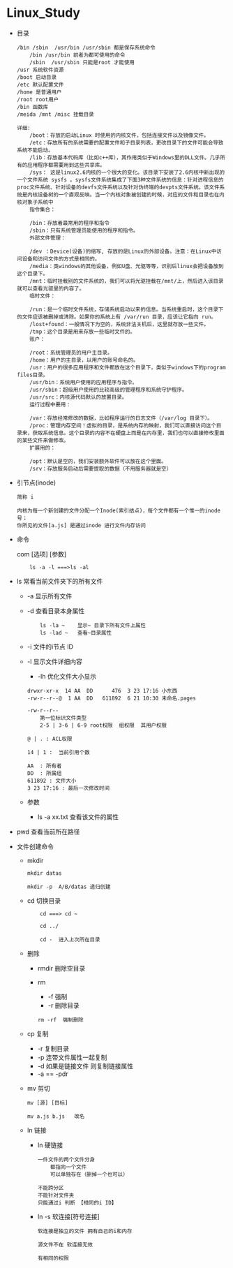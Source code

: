 # Linux_Study

* 目录

	```
	/bin /sbin  /usr/bin /usr/sbin 都是保存系统命令
		/bin /usr/bin 前者为都可使用的命令
		/sbin  /usr/sbin 只能是root 才能使用
	/usr 系统软件资源
	/boot 启动目录
	/etc 默认配置文件
	/home 是普通用户
	/root root用户
	/bin 函数库
	/meida /mnt /misc 挂载目录
	
	详细:
		/boot：存放的启动Linux 时使用的内核文件，包括连接文件以及镜像文件。
		/etc：存放所有的系统需要的配置文件和子目录列表，更改目录下的文件可能会导致系统不能启动。
		/lib：存放基本代码库（比如c++库），其作用类似于Windows里的DLL文件。几乎所有的应用程序都需要用到这些共享库。
		/sys： 这是linux2.6内核的一个很大的变化。该目录下安装了2.6内核中新出现的一个文件系统 sysfs 。sysfs文件系统集成了下面3种文件系统的信息：针对进程信息的proc文件系统、针对设备的devfs文件系统以及针对伪终端的devpts文件系统。该文件系统是内核设备树的一个直观反映。当一个内核对象被创建的时候，对应的文件和目录也在内核对象子系统中
		指令集合：
		
		/bin：存放着最常用的程序和指令
		/sbin：只有系统管理员能使用的程序和指令。
		外部文件管理：
		
		/dev ：Device(设备)的缩写, 存放的是Linux的外部设备。注意：在Linux中访问设备和访问文件的方式是相同的。
		/media：类windows的其他设备，例如U盘、光驱等等，识别后linux会把设备放到这个目录下。
		/mnt：临时挂载别的文件系统的，我们可以将光驱挂载在/mnt/上，然后进入该目录就可以查看光驱里的内容了。
		临时文件：
		
		/run：是一个临时文件系统，存储系统启动以来的信息。当系统重启时，这个目录下的文件应该被删掉或清除。如果你的系统上有 /var/run 目录，应该让它指向 run。
		/lost+found：一般情况下为空的，系统非法关机后，这里就存放一些文件。
		/tmp：这个目录是用来存放一些临时文件的。
		账户：
		
		/root：系统管理员的用户主目录。
		/home：用户的主目录，以用户的账号命名的。
		/usr：用户的很多应用程序和文件都放在这个目录下，类似于windows下的program files目录。
		/usr/bin：系统用户使用的应用程序与指令。
		/usr/sbin：超级用户使用的比较高级的管理程序和系统守护程序。
		/usr/src：内核源代码默认的放置目录。
		运行过程中要用：
		
		/var：存放经常修改的数据，比如程序运行的日志文件（/var/log 目录下）。
		/proc：管理内存空间！虚拟的目录，是系统内存的映射，我们可以直接访问这个目录来，获取系统信息。这个目录的内容不在硬盘上而是在内存里，我们也可以直接修改里面的某些文件来做修改。
		扩展用的：
		
		/opt：默认是空的，我们安装额外软件可以放在这个里面。
		/srv：存放服务启动后需要提取的数据（不用服务器就是空）
	```
* 引节点(inode)

	```
	简称 i
	
	内核为每一个新创建的文件分配一个Inode(索引结点)，每个文件都有一个惟一的inode号；
	你所见的文件[a.js] 是通过inode 进行文件内存访问
	```
* 命令

	com [选项] [参数]
	
	```
		ls -a -l ===>ls -al
	```


*  ls 常看当前文件夹下的所有文件
	
	 * -a 显示所有文件
	 * -d 查看目录本身属性
	 	
	 	```
	 		ls -la ~    显示~ 目录下所有文件上属性
	 		ls -lad ~   查看~目录属性
	 	```
	 * -i 文件的i节点  ID
	 * -l 显示文件详细内容

	 	* -lh 优化文件大小显示

	 	```
		drwxr-xr-x  14 AA  DD      476  3 23 17:16 小东西
		-rw-r--r--@  1 AA  DD   611892  6 21 10:30 未命名.pages
		
		-rw-r--r-- 
			第一位标识文件类型
			2-5 | 3-6 | 6-9 root权限  组权限  其用户权限
			
		@ | . : ACL权限
		
		14 | 1 :  当前引用个数			
		 
		AA  : 所有者
		DD  : 所属组
		611892 : 文件大小
		3 23 17:16 : 最后一次修改时间
	 	```
	 	
	 * 参数

	 	* ls -a xx.txt 查看该文件的属性
	 	
* pwd 查看当前所在路径
	
	 	
* 文件创建命令

	* mkdir

		```
		mkdir datas
		
		mkdir -p  A/B/datas 递归创建
		```
		
		
	* cd 切换目录

		```
			cd ===> cd ~
			
			cd ../
			
			cd -  进入上次所在目录
		
		```
		
	* 删除
		
		* rmdir 删除空目录
		* rm 
			* -f 强制
			* -r 删除目录
			
			```
			rm -rf  强制删除
			```	
			
	* cp 复制
		
		* -r 复制目录
		* -p 连带文件属性一起复制
		* -d 如果是链接文件 则复制链接属性
		* -a == -pdr

	* mv 剪切

		```
		mv [源] [目标]
		
		mv a.js b.js   改名
		```

	* ln 链接

		*  ln 硬链接

			```
			一件文件的两个文件分身
				都指向一个文件
				可以单独存在（删掉一个也可以）
				
			不能跨分区
			不能针对文件夹
			只能通过i 判断 【相同的i ID】
			```

		* ln -s 软连接[符号连接]

			```
			软连接是独立的文件 拥有自己的i和内存  
			
			源文件不在 软连接无效
			
			有相同的权限
			```
